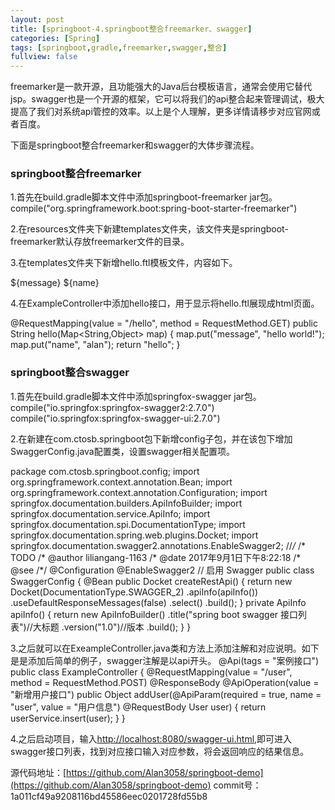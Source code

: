 ```yaml
---
layout: post
title: [springboot-4.springboot整合freemarker、swagger]
categories: [Spring]
tags: [springboot,gradle,freemarker,swagger,整合]
fullview: false
---
```

freemarker是一款开源，且功能强大的Java后台模板语言，通常会使用它替代jsp。swagger也是一个开源的框架，它可以将我们的api整合起来管理调试，极大提高了我们对系统api管控的效率。以上是个人理解，更多详情请移步对应官网或者百度。

下面是springboot整合freemarker和swagger的大体步骤流程。

### springboot整合freemarker

1.首先在build.gradle脚本文件中添加springboot-freemarker jar包。
compile("org.springframework.boot:spring-boot-starter-freemarker")

2.在resources文件夹下新建templates文件夹，该文件夹是springboot-freemarker默认存放freemarker文件的目录。

3.在templates文件夹下新增hello.ftl模板文件，内容如下。
<!DOCTYPE html> <html> <head> <meta charset="UTF-8"> <title>Insert title here</title> </head> <body> ${message} ${name} </body> </html>

4.在ExampleController中添加hello接口，用于显示将hello.ftl展现成html页面。

@RequestMapping(value = "/hello", method = RequestMethod.GET) public String hello(Map<String,Object> map) { map.put("message", "hello world!"); map.put("name", "alan"); return "hello"; }

### springboot整合swagger

1.首先在build.gradle脚本文件中添加springfox-swagger jar包。
compile("io.springfox:springfox-swagger2:2.7.0") compile("io.springfox:springfox-swagger-ui:2.7.0")

2.在新建在com.ctosb.springboot包下新增config子包，并在该包下增加SwaggerConfig.java配置类，设置swagger相关配置项。

package com.ctosb.springboot.config; import org.springframework.context.annotation.Bean; import org.springframework.context.annotation.Configuration; import springfox.documentation.builders.ApiInfoBuilder; import springfox.documentation.service.ApiInfo; import springfox.documentation.spi.DocumentationType; import springfox.documentation.spring.web.plugins.Docket; import springfox.documentation.swagger2.annotations.EnableSwagger2; //*/* /* TODO /* @author liliangang-1163 /* @date 2017年9月1日下午8:22:18 /* @see /*/ @Configuration @EnableSwagger2 // 启用 Swagger public class SwaggerConfig { @Bean public Docket createRestApi() { return new Docket(DocumentationType.SWAGGER_2) .apiInfo(apiInfo()) .useDefaultResponseMessages(false) .select() .build(); } private ApiInfo apiInfo() { return new ApiInfoBuilder() .title("spring boot swagger 接口列表")//大标题 .version("1.0")//版本 .build(); } }

3.之后就可以在ExeampleController.java类和方法上添加注解和对应说明。如下是是添加后简单的例子，swagger注解是以api开头。
@Api(tags = "案例接口") public class ExampleController { @RequestMapping(value = "/user", method = RequestMethod.POST) @ResponseBody @ApiOperation(value = "新增用户接口") public Object addUser(@ApiParam(required = true, name = "user", value = "用户信息") @RequestBody User user) { return userService.insert(user); } }

4.之后启动项目，输入[http://localhost:8080/swagger-ui.html](http://localhost:8080/swagger-ui.html),即可进入swagger接口列表，找到对应接口输入对应参数，将会返回响应的结果信息。

源代码地址：[https://github.com/Alan3058/springboot-demo](https://github.com/Alan3058/springboot-demo) commit号：1a011cf49a9208116bd45586eec0201728fd55b8
